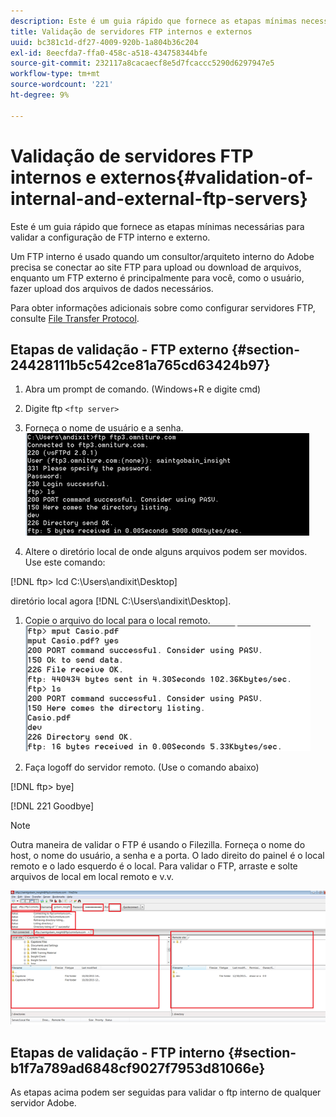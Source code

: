 ```yaml
---
description: Este é um guia rápido que fornece as etapas mínimas necessárias para validar a configuração de FTP interno e externo.
title: Validação de servidores FTP internos e externos
uuid: bc381c1d-df27-4009-920b-1a804b36c204
exl-id: 8eecfda7-ffa0-458c-a518-434758344bfe
source-git-commit: 232117a8cacaecf8e5d7fcaccc5290d6297947e5
workflow-type: tm+mt
source-wordcount: '221'
ht-degree: 9%

---
```


# Validação de servidores FTP internos e externos{#validation-of-internal-and-external-ftp-servers}

Este é um guia rápido que fornece as etapas mínimas necessárias para validar a configuração de FTP interno e externo.

Um FTP interno é usado quando um consultor/arquiteto interno do Adobe precisa se conectar ao site FTP para upload ou download de arquivos, enquanto um FTP externo é principalmente para você, como o usuário, fazer upload dos arquivos de dados necessários.

Para obter informações adicionais sobre como configurar servidores FTP, consulte [File Transfer Protocol](https://experienceleague.adobe.com/docs/analytics/export/ftp-and-sftp/ftp-overview.html?lang=pt-BR).

## Etapas de validação - FTP externo {#section-24428111b5c542ce81a765cd63424b97}

1. Abra um prompt de comando. (Windows+R e digite cmd)
1. Digite ftp `<ftp server>`
1. Forneça o nome de usuário e a senha. ![](assets/dwb_impl_ftp1.png)

1. Altere o diretório local de onde alguns arquivos podem ser movidos. Use este comando:

[!DNL ftp> lcd C:\Users\andixit\Desktop]

diretório local agora [!DNL C:\Users\andixit\Desktop].

1. Copie o arquivo do local para o local remoto. ![](assets/dwb_impl_ftp2.png)

1. Faça logoff do servidor remoto. (Use o comando abaixo)

[!DNL ftp> bye]

[!DNL 221 Goodbye]

>[!NOTE]
>
>Outra maneira de validar o FTP é usando o Filezilla. Forneça o nome do host, o nome do usuário, a senha e a porta. O lado direito do painel é o local remoto e o lado esquerdo é o local. Para validar o FTP, arraste e solte arquivos de local em local remoto e v.v.

![](assets/dwb_impl_ftp3.png)

## Etapas de validação - FTP interno {#section-b1f7a789ad6848cf9027f7953d81066e}

As etapas acima podem ser seguidas para validar o ftp interno de qualquer servidor Adobe.
